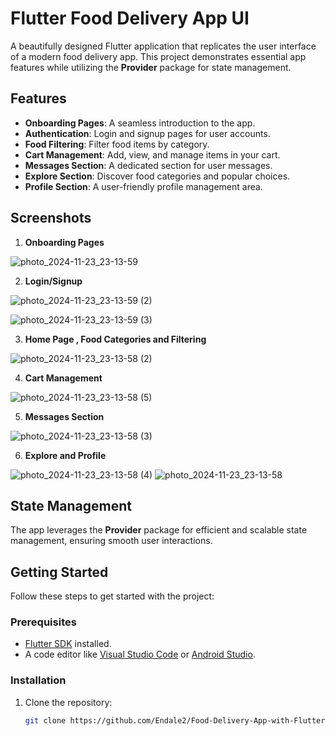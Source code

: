 # Flutter Food Delivery App UI

A beautifully designed Flutter application that replicates the user interface of a modern food delivery app. This project demonstrates essential app features while utilizing the **Provider** package for state management.

## Features

- **Onboarding Pages**: A seamless introduction to the app.
- **Authentication**: Login and signup pages for user accounts.
- **Food Filtering**: Filter food items by category.
- **Cart Management**: Add, view, and manage items in your cart.
- **Messages Section**: A dedicated section for user messages.
- **Explore Section**: Discover food categories and popular choices.
- **Profile Section**: A user-friendly profile management area.

## Screenshots


1. **Onboarding Pages**

![photo_2024-11-23_23-13-59](https://github.com/user-attachments/assets/2d7315d8-c3fe-4029-9177-12f75589908e)



2. **Login/Signup**

![photo_2024-11-23_23-13-59 (2)](https://github.com/user-attachments/assets/2e6968e1-64b8-4263-99a0-0a07968252e1)

![photo_2024-11-23_23-13-59 (3)](https://github.com/user-attachments/assets/c3895766-9178-4b55-9411-7ee6d7f1c2bc)



3. **Home Page , Food Categories and Filtering**

![photo_2024-11-23_23-13-58 (2)](https://github.com/user-attachments/assets/3e62d563-5825-4b15-a3ba-7b10275e3452)

4. **Cart Management**


![photo_2024-11-23_23-13-58 (5)](https://github.com/user-attachments/assets/26e2cba2-a7d4-46a0-9625-f69e3909af6a)


5. **Messages Section**

![photo_2024-11-23_23-13-58 (3)](https://github.com/user-attachments/assets/1e394efb-65e2-4c81-9583-2db933d81262)




6. **Explore and Profile**

![photo_2024-11-23_23-13-58 (4)](https://github.com/user-attachments/assets/f8d3a64c-32ec-4bcb-be25-bd07ddcb2f18)
![photo_2024-11-23_23-13-58](https://github.com/user-attachments/assets/977a4757-5ad2-4802-b489-9899117f400f)



## State Management

The app leverages the **Provider** package for efficient and scalable state management, ensuring smooth user interactions.

## Getting Started

Follow these steps to get started with the project:

### Prerequisites
- [Flutter SDK](https://flutter.dev/docs/get-started/install) installed.
- A code editor like [Visual Studio Code](https://code.visualstudio.com/) or [Android Studio](https://developer.android.com/studio).

### Installation
1. Clone the repository:
   ```bash
   git clone https://github.com/Endale2/Food-Delivery-App-with-Flutter-and-Provider.git
